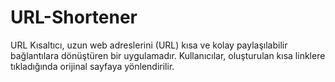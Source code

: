# URL-Shortener
URL Kısaltıcı, uzun web adreslerini (URL) kısa ve kolay paylaşılabilir bağlantılara dönüştüren bir uygulamadır. Kullanıcılar, oluşturulan kısa linklere tıkladığında orijinal sayfaya yönlendirilir.
